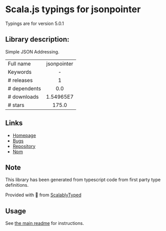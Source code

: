
# Scala.js typings for jsonpointer

Typings are for version 5.0.1

## Library description:
Simple JSON Addressing.

|                    |                 |
| ------------------ | :-------------: |
| Full name          | jsonpointer |
| Keywords           | - |
| # releases         | 1 |
| # dependents       | 0.0 |
| # downloads        | 1.54965E7 |
| # stars            | 175.0 |

## Links
- [Homepage](https://github.com/janl/node-jsonpointer#readme)
- [Bugs](http://github.com/janl/node-jsonpointer/issues)
- [Repository](https://github.com/janl/node-jsonpointer)
- [Npm](https://www.npmjs.com/package/jsonpointer)
    


## Note
This library has been generated from typescript code from first party type definitions.

Provided with :purple_heart: from [ScalablyTyped](https://github.com/oyvindberg/ScalablyTyped)

## Usage
See [the main readme](../../readme.md) for instructions.


